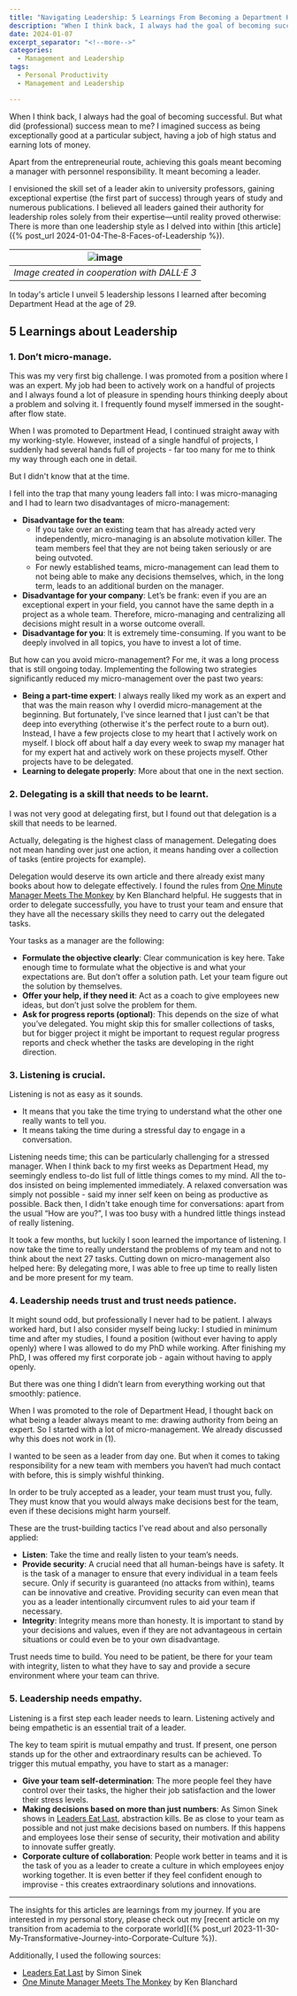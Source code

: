 ```yaml
---
title: "Navigating Leadership: 5 Learnings From Becoming a Department Head at 29"
description: "When I think back, I always had the goal of becoming successful. But what did (professional) success mean to me? I imagined success as being exceptionally good at a particular subject, having a job of high status and earning lots of money. Apart from the entrepreneurial route, achieving this goals meant becoming a manager with personnel responsibility. It meant becoming a leader. I envisioned the skill set of a leader akin to university professors, gaining exceptional expertise (the first part of success) through years of study and numerous publications. I believed all leaders gained their authority for leadership roles solely from their expertise—until reality proved otherwise: There is more than one leadership style."
date: 2024-01-07
excerpt_separator: "<!--more-->"
categories:
  - Management and Leadership
tags:
  - Personal Productivity
  - Management and Leadership

---
```


When I think back, I always had the goal of becoming successful. But what did (professional) success mean to me? I imagined success as being exceptionally good at a particular subject, having a job of high status and earning lots of money.

Apart from the entrepreneurial route, achieving this goals meant becoming a manager with personnel responsibility. It meant becoming a leader.

I envisioned the skill set of a leader akin to university professors, gaining exceptional expertise (the first part of success) through years of study and numerous publications. I believed all leaders gained their authority for leadership roles solely from their expertise—until reality proved otherwise: There is more than one leadership style as I delved into within [this article]({% post_url 2024-01-04-The-8-Faces-of-Leadership %}).

| ![image](/assets/images/MK_Presenting.PNG) |
|:--:|
| *Image created in cooperation with DALL·E 3* |

In today's article I unveil 5 leadership lessons I learned after becoming Department Head at the age of 29.

## 5 Learnings about Leadership

### 1. Don’t micro-manage.

This was my very first big challenge. I was promoted from a position where I was an expert. My job had been to actively work on a handful of projects and I always found a lot of pleasure in spending hours thinking deeply about a problem and solving it. I frequently found myself immersed in the sought-after flow state.

When I was promoted to Department Head, I continued straight away with my working-style. However, instead of a single handful of projects, I suddenly had several hands full of projects - far too many for me to think my way through each one in detail.

But I didn't know that at the time.

I fell into the trap that many young leaders fall into: I was micro-managing and I had to learn two disadvantages of micro-management:

- **Disadvantage for the team**:
    - If you take over an existing team that has already acted very independently, micro-managing is an absolute motivation killer. The team members feel that they are not being taken seriously or are being outvoted.
    - For newly established teams, micro-management can lead them to not being able to make any decisions themselves, which, in the long term, leads to an additional burden on the manager.
- **Disadvantage for your company**: Let’s be frank: even if you are an exceptional expert in your field, you cannot have the same depth in a project as a whole team. Therefore, micro-managing and centralizing all decisions might result in a worse outcome overall.
- **Disadvantage for you**: It is extremely time-consuming. If you want to be deeply involved in all topics, you have to invest a lot of time.

But how can you avoid micro-management? For me, it was a long process that is still ongoing today. Implementing the following two strategies significantly reduced my micro-management over the past two years:

- **Being a part-time expert**: I always really liked my work as an expert and that was the main reason why I overdid micro-management at the beginning. But fortunately, I've since learned that I just can't be that deep into everything (otherwise it's the perfect route to a burn out). Instead, I have a few projects close to my heart that I actively work on myself. I block off about half a day every week to swap my manager hat for my expert hat and actively work on these projects myself. Other projects have to be delegated.
- **Learning to delegate properly**: More about that one in the next section.

### 2. Delegating is a skill that needs to be learnt.

I was not very good at delegating first, but I found out that delegation is a skill that needs to be learned.

Actually, delegating is the highest class of management. Delegating does not mean handing over just one action, it means handing over a collection of tasks (entire projects for example).

Delegation would deserve its own article and there already exist many books about how to delegate effectively. I found the rules from [One Minute Manager Meets The Monkey](https://amzn.to/3SAZZ7E) by Ken Blanchard helpful. He suggests that in order to delegate successfully, you have to trust your team and ensure that they have all the necessary skills they need to carry out the delegated tasks.

Your tasks as a manager are the following:

- **Formulate the objective clearly**: Clear communication is key here. Take enough time to formulate what the objective is and what your expectations are. But don’t offer a solution path. Let your team figure out the solution by themselves.
- **Offer your help, if they need it**: Act as a coach to give employees new ideas, but don’t just solve the problem for them.
- **Ask for progress reports (optional)**: This depends on the size of what you’ve delegated. You might skip this for smaller collections of tasks, but for bigger project it might be important to request regular progress reports and check whether the tasks are developing in the right direction.

### 3. Listening is crucial.

Listening is not as easy as it sounds.

- It means that you take the time trying to understand what the other one really wants to tell you.
- It means taking the time during a stressful day to engage in a conversation.

Listening needs time; this can be particularly challenging for a stressed manager. When I think back to my first weeks as Department Head, my seemingly endless to-do list full of little things comes to my mind. All the to-dos insisted on being implemented immediately. A relaxed conversation was simply not possible - said my inner self keen on being as productive as possible. Back then, I didn't take enough time for conversations: apart from the usual “How are you?”, I was too busy with a hundred little things instead of really listening.

It took a few months, but luckily I soon learned the importance of listening. I now take the time to really understand the problems of my team and not to think about the next 27 tasks. Cutting down on micro-management also helped here: By delegating more, I was able to free up time to really listen and be more present for my team.

### 4. Leadership needs trust and trust needs patience.

It might sound odd, but professionally I never had to be patient. I always worked hard, but I also consider myself being lucky: I studied in minimum time and after my studies, I found a position (without ever having to apply openly) where I was allowed to do my PhD while working. After finishing my PhD, I was offered my first corporate job - again without having to apply openly.

But there was one thing I didn’t learn from everything working out that smoothly: patience.

When I was promoted to the role of Department Head, I thought back on what being a leader always meant to me: drawing authority from being an expert. So I started with a lot of micro-management. We already discussed why this does not work in (1).

I wanted to be seen as a leader from day one. But when it comes to taking responsibility for a new team with members you haven‘t had much contact with before, this is simply wishful thinking.

In order to be truly accepted as a leader, your team must trust you, fully. They must know that you would always make decisions best for the team, even if these decisions might harm yourself.

These are the trust-building tactics I've read about and also personally applied:

- **Listen**: Take the time and really listen to your team’s needs.
- **Provide security**: A crucial need that all human-beings have is safety. It is the task of a manager to ensure that every individual in a team feels secure. Only if security is guaranteed (no attacks from within), teams can be innovative and creative. Providing security can even mean that you as a leader intentionally circumvent rules to aid your team if necessary.
- **Integrity**: Integrity means more than honesty. It is important to stand by your decisions and values, even if they are not advantageous in certain situations or could even be to your own disadvantage.

Trust needs time to build. You need to be patient, be there for your team with integrity, listen to what they have to say and provide a secure environment where your team can thrive.

### 5. Leadership needs empathy.

Listening is a first step each leader needs to learn. Listening actively and being empathetic is an essential trait of a leader.

The key to team spirit is mutual empathy and trust. If present, one person stands up for the other and extraordinary results can be achieved. To trigger this mutual empathy, you have to start as a manager:

- **Give your team self-determination**: The more people feel they have control over their tasks, the higher their job satisfaction and the lower their stress levels.
- **Making decisions based on more than just numbers**: As Simon Sinek shows in [Leaders Eat Last](https://amzn.to/3TnSvVQ), abstraction kills. Be as close to your team as possible and not just make decisions based on numbers. If this happens and employees lose their sense of security, their motivation and ability to innovate suffer greatly.
- **Corporate culture of collaboration**: People work better in teams and it is the task of you as a leader to create a culture in which employees enjoy working together. It is even better if they feel confident enough to improvise - this creates extraordinary solutions and innovations.

---

The insights for this articles are learnings from my journey. If you are interested in my personal story, please check out my [recent article on my transition from academia to the corporate world]({% post_url 2023-11-30-My-Transformative-Journey-into-Corporate-Culture %}).

Additionally, I used the following sources:

- [Leaders Eat Last](https://amzn.to/3TnSvVQ) by Simon Sinek
- [One Minute Manager Meets The Monkey](https://amzn.to/3SAZZ7E) by Ken Blanchard